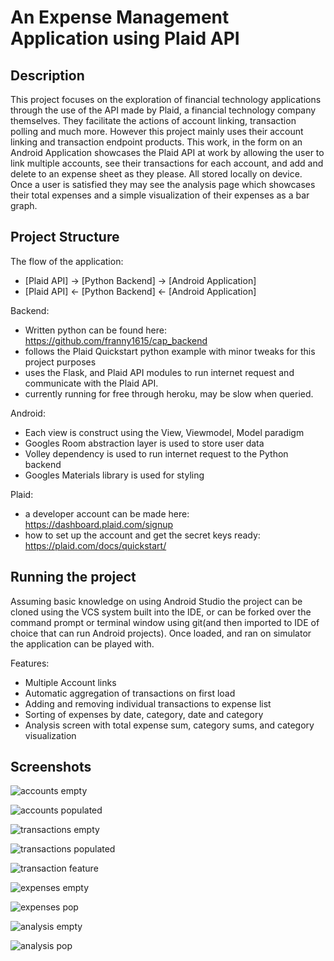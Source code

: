 
# An Expense Management Application using Plaid API

## Description

This project focuses on the exploration of financial technology applications through the use of the API made by Plaid, a financial technology company themselves. They facilitate the actions of account linking, transaction polling and much more. However this project mainly uses their account linking and transaction endpoint products. This work, in the form on an Android Application showcases the Plaid API at work by allowing the user to link multiple accounts, see their transactions for each account, and add and delete to an expense sheet as they please. All stored locally on device. Once a user is satisfied they may see the analysis page which showcases their total expenses and a simple visualization of their expenses as a bar graph. 

## Project Structure

The flow of the application:
- [Plaid API] -> [Python Backend] -> [Android Application]
- [Plaid API] <- [Python Backend] <- [Android Application]

Backend:
- Written python can be found here: https://github.com/franny1615/cap_backend
- follows the Plaid Quickstart python example with minor tweaks for this project purposes
- uses the Flask, and Plaid API modules to run internet request and communicate with the Plaid API. 
- currently running for free through heroku, may be slow when queried.

Android: 
- Each view is construct using the View, Viewmodel, Model paradigm
- Googles Room abstraction layer is used to store user data
- Volley dependency is used to run internet request to the Python backend
- Googles Materials library is used for styling

Plaid: 
- a developer account can be made here: https://dashboard.plaid.com/signup
- how to set up the account and get the secret keys ready: https://plaid.com/docs/quickstart/

## Running the project

Assuming basic knowledge on using Android Studio the project can be cloned using the VCS system built into the IDE, or can be forked over the command prompt or terminal window using git(and then imported to IDE of choice that can run Android projects). Once loaded, and ran on simulator the application can be played with.

Features:
- Multiple Account links
- Automatic aggregation of transactions on first load 
- Adding and removing individual transactions to expense list
- Sorting of expenses by date, category, date and category
- Analysis screen with total expense sum, category sums, and category visualization

## Screenshots

![accounts empty](project_sample_pictures/main-empty.png)

![accounts populated](project_sample_pictures/accounts-pop.png)

![transactions empty](project_sample_pictures/transactions-empty.png)

![transactions populated](project_sample_pictures/transactions-populated.png)

![transaction feature](project_sample_pictures/transactions-first-load.png)

![expenses empty](project_sample_pictures/expenses-empty.png)

![expenses pop](project_sample_pictures/expenses-pop.png)

![analysis empty](project_sample_pictures/analysis-empty.png)

![analysis pop](project_sample_pictures/analysis-pop.png)
